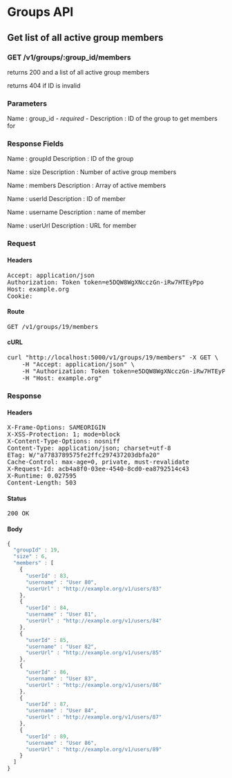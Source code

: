 # Groups API

## Get list of all active group members

### GET /v1/groups/:group_id/members

returns 200 and a list of all active group members

returns 404 if ID is invalid

### Parameters

Name : group_id *- required -*
Description : ID of the group to get members for


### Response Fields

Name : groupId
Description : ID of the group

Name : size
Description : Number of active group members

Name : members
Description : Array of active members

Name : userId
Description : ID of member

Name : username
Description : name of member

Name : userUrl
Description : URL for member

### Request

#### Headers

<pre>Accept: application/json
Authorization: Token token=e5DQW8WgXNcczGn-iRw7HTEyPpo
Host: example.org
Cookie: </pre>

#### Route

<pre>GET /v1/groups/19/members</pre>

#### cURL

<pre class="request">curl &quot;http://localhost:5000/v1/groups/19/members&quot; -X GET \
	-H &quot;Accept: application/json&quot; \
	-H &quot;Authorization: Token token=e5DQW8WgXNcczGn-iRw7HTEyPpo&quot; \
	-H &quot;Host: example.org&quot;</pre>

### Response

#### Headers

<pre>X-Frame-Options: SAMEORIGIN
X-XSS-Protection: 1; mode=block
X-Content-Type-Options: nosniff
Content-Type: application/json; charset=utf-8
ETag: W/&quot;a7783789575fe2ffc297437203dbfa20&quot;
Cache-Control: max-age=0, private, must-revalidate
X-Request-Id: acb4a8f0-03ee-4540-8cd0-ea8792514c43
X-Runtime: 0.027595
Content-Length: 503</pre>

#### Status

<pre>200 OK</pre>

#### Body

```javascript
{
  "groupId" : 19,
  "size" : 6,
  "members" : [
    {
      "userId" : 83,
      "username" : "User 80",
      "userUrl" : "http://example.org/v1/users/83"
    },
    {
      "userId" : 84,
      "username" : "User 81",
      "userUrl" : "http://example.org/v1/users/84"
    },
    {
      "userId" : 85,
      "username" : "User 82",
      "userUrl" : "http://example.org/v1/users/85"
    },
    {
      "userId" : 86,
      "username" : "User 83",
      "userUrl" : "http://example.org/v1/users/86"
    },
    {
      "userId" : 87,
      "username" : "User 84",
      "userUrl" : "http://example.org/v1/users/87"
    },
    {
      "userId" : 89,
      "username" : "User 86",
      "userUrl" : "http://example.org/v1/users/89"
    }
  ]
}
```
